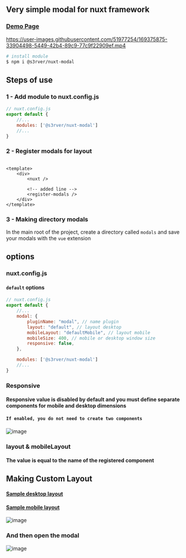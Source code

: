 ## Very simple modal for nuxt framework

### [Demo Page](https://s3rver.github.io/nuxt-modal)

https://user-images.githubusercontent.com/51977254/169375875-33904498-5449-42b4-89c9-77c9f22909ef.mp4

```bash
# install module
$ npm i @s3rver/nuxt-modal
```

## Steps of use

### 1 - Add module to nuxt.config.js

```javascript
// nuxt.config.js
export default {
    //...
    modules: ['@s3rver/nuxt-modal']
    //...
}
```

### 2 - Register modals for layout

```vue

<template>
    <div>
        <nuxt />

        <!-- added line -->
        <register-modals />
    </div>
</template>
```

### 3 - Making directory modals

In the main root of the project, create a directory called `modals` and save your modals with the `vue` extension

## options

### nuxt.config.js

#### `default` options

```javascript
// nuxt.config.js
export default {
    //...
    modal: {
        pluginName: "modal", // name plugin 
        layout: "default", // layout desktop
        mobileLayout: "defaultMobile", // layout mobile
        mobileSize: 400, // mobile or desktop window size
        responsive: false,
    },

    modules: ['@s3rver/nuxt-modal']
    //...
}
```

### Responsive

#### Responsive value is disabled by default and you must define separate components for mobile and desktop dimensions

#### `If enabled, you do not need to create two components`
![image](https://user-images.githubusercontent.com/51977254/169388851-59ee05ac-ad3c-4ab9-b075-677df6a2fd47.png)


### layout & mobileLayout

#### The value is equal to the name of the registered component 



## Making Custom Layout

#### [Sample desktop layout](https://github.com/S3RVER/nuxt-modal/blob/v1/template/layouts/default.vue)
#### [Sample mobile layout](https://github.com/S3RVER/nuxt-modal/blob/v1/template/layouts/defaultMobile.vue)

![image](https://user-images.githubusercontent.com/51977254/169386837-34ff3b41-ea76-4810-8ce7-b88b7761e28a.png)
### And then open the modal
![image](https://user-images.githubusercontent.com/51977254/169388119-acc526e3-251f-41ef-832e-f91219bd697e.png)